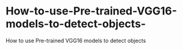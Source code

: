 # How-to-use-Pre-trained-VGG16-models-to-detect-objects-
How to use Pre-trained VGG16 models to detect objects 
